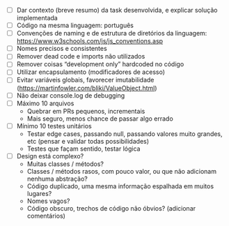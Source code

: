 * [ ] Dar contexto (breve resumo) da task desenvolvida, e explicar solução implementada
* [ ] Código na mesma linguagem: português
* [ ] Convenções de naming e de estrutura de diretórios da linguagem: https://www.w3schools.com/js/js_conventions.asp
* [ ] Nomes precisos e consistentes
* [ ] Remover dead code e imports não utilizados
* [ ] Remover coisas “development only” hardcoded no código
* [ ] Utilizar encapsulamento (modificadores de acesso)
* [ ] Evitar variáveis globais, favorecer imutabilidade (https://martinfowler.com/bliki/ValueObject.html)
* [ ] Não deixar console.log de debugging
* [ ] Máximo 10 arquivos
    * Quebrar em PRs pequenos, incrementais
    * Mais seguro, menos chance de passar algo errado
* [ ] Mínimo 10 testes unitários
    * Testar edge cases, passando null, passando valores muito grandes, etc (pensar e validar todas possibilidades)
    * Testes que façam sentido, testar lógica
* [ ] Design está complexo?
    * Muitas classes / métodos?
    * Classes / métodos rasos, com pouco valor, ou que não adicionam nenhuma abstração?
    * Código duplicado, uma mesma informação espalhada em muitos lugares?
    * Nomes vagos?
    * Código obscuro, trechos de código não óbvios? (adicionar comentários)
